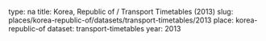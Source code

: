 type: na
title: Korea, Republic of / Transport Timetables (2013)
slug: places/korea-republic-of/datasets/transport-timetables/2013
place: korea-republic-of
dataset: transport-timetables
year: 2013
